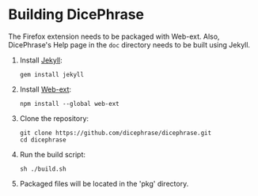 # Building DicePhrase

The Firefox extension needs to be packaged with Web-ext. Also, DicePhrase's Help page in the `doc` directory needs to be built using Jekyll.

1. Install [Jekyll](https://jekyllrb.com/):
    ```
    gem install jekyll
    ```
2. Install [Web-ext](https://www.npmjs.com/package/web-ext):
    ```
    npm install --global web-ext
    ```
3. Clone the repository:
    ```
    git clone https://github.com/dicephrase/dicephrase.git
    cd dicephrase
    ```
4. Run the build script:
    ```
    sh ./build.sh
    ```
5. Packaged files will be located in the 'pkg' directory.
